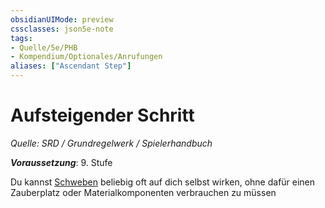 ```yaml
---
obsidianUIMode: preview
cssclasses: json5e-note
tags:
- Quelle/5e/PHB
- Kompendium/Optionales/Anrufungen
aliases: ["Ascendant Step"]
---
```

# Aufsteigender Schritt
*Quelle: SRD / Grundregelwerk / Spielerhandbuch*  

***Voraussetzung***: 9. Stufe

Du kannst [Schweben](../../Zauber/Schweben.md) beliebig oft auf dich selbst wirken, ohne dafür einen Zauberplatz oder Materialkomponenten verbrauchen zu müssen